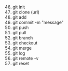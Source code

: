 46. git init 
47. git clone (url)
48. git add
49. git commit -m "message"
50. git push
51. git pull 
52. git branch 
53. git checkout 
54. git merge 
55. git log 
56. git remote -v
57. git reset <file>